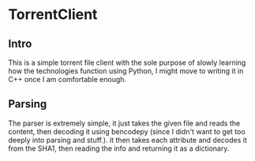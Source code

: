 # TorrentClient

## Intro

This is a simple torrent file client with the sole purpose of slowly learning how the technologies function using Python, I might move to writing it in C++ once I am comfortable enough.  

## Parsing

The parser is extremely simple, it just takes the given file and reads the content, then decoding it using bencodepy (since I didn't want to get too deeply into parsing and stuff.). it then takes each attribute and decodes it from the SHA1, then reading the info and returning it as a dictionary.